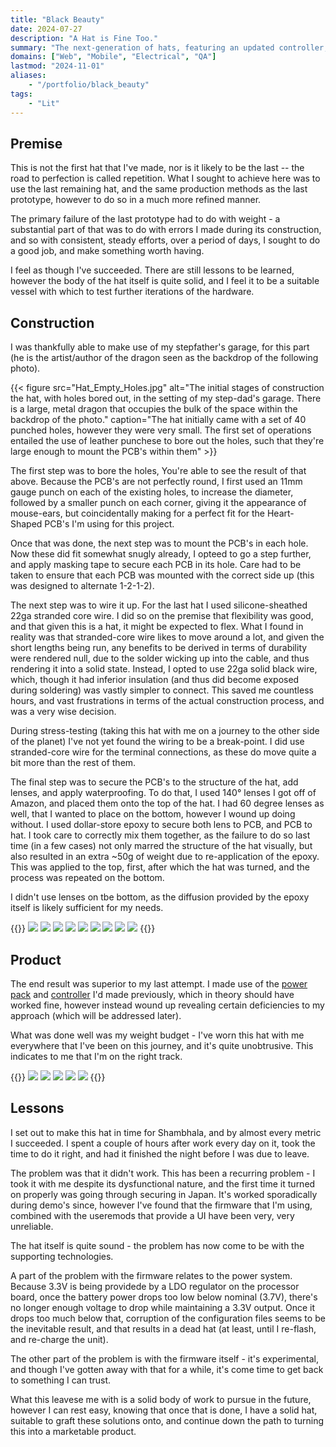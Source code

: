 ```yaml
---
title: "Black Beauty"
date: 2024-07-27
description: "A Hat is Fine Too."
summary: "The next-generation of hats, featuring an updated controller, power pack, and a refined method of construction. It comes with it's fair share of bugs, however the hardware itself is sound, and light enough to comfortably wear for long periods."
domains: ["Web", "Mobile", "Electrical", "QA"]
lastmod: "2024-11-01"
aliases:
    - "/portfolio/black_beauty"
tags:
    - "Lit"
---
```

## Premise

This is not the first hat that I've made, nor is it likely to be the last -- the road to perfection is called repetition. 
What I sought to achieve here was to use the last remaining hat, and the same production methods as the last prototype, 
however to do so in a much more refined manner.

The primary failure of the last prototype had to do with weight - a substantial part of that was to do with errors 
I made during its construction, and so with consistent, steady efforts, over a period of days, I sought to do a good 
job, and make something worth having.

I feel as though I've succeeded. There are still lessons to be learned, however the body of the hat itself is 
quite solid, and I feel it to be a suitable vessel with which to test further iterations of the hardware.

## Construction

I was thankfully able to make use of my stepfather's garage, for this part (he is the artist/author of the dragon 
seen as the backdrop of the following photo).

{{< figure
    src="Hat_Empty_Holes.jpg"
    alt="The initial stages of construction the hat, with holes bored out, in the setting of my step-dad's garage. There is a large, metal dragon that occupies the bulk of the space within the backdrop of the photo."
    caption="The hat initially came with a set of 40 punched holes, however they were very small. The first set of operations entailed the use of leather punchese to bore out the holes, such that they're large enough to mount the PCB's within them"
    >}}

The first step was to bore the holes, You're able to see the result of that above. Because the PCB's are not perfectly 
round, I first used an 11mm gauge punch on each of the existing holes, to increase the diameter, followed by a smaller punch on 
each corner, giving it the appearance of mouse-ears, but coincidentally making for a perfect fit for the Heart-Shaped PCB's I'm using for this project.

Once that was done, the next step was to mount the PCB's in each hole. Now these did fit somewhat snugly already, 
I opteed to go a step further, and apply masking tape to secure each PCB in its hole. Care had to be taken to ensure 
that each PCB was mounted with the correct side up (this was designed to alternate 1-2-1-2). 

The next step was to wire it up. For the last hat I used silicone-sheathed 22ga stranded core wire. I did so on the premise 
that flexibility was good, and that given this is a hat, it might be expected to flex. What I found in reality was that 
stranded-core wire likes to move around a lot, and given the short lengths being run, any benefits to be derived in terms of 
durability were rendered null, due to the solder wicking up into the cable, and thus rendering it into a solid state. Instead, I opted to use 
22ga solid black wire, which, though it had inferior insulation (and thus did become exposed during soldering) was vastly simpler to connect. This 
saved me countless hours, and vast frustrations in terms of the actual construction process, and was a very wise decision.

During stress-testing (taking this hat with me on a journey to the other side of the planet) I've not yet found the wiring to be a break-point. 
I did use stranded-core wire for the terminal connections, as these do move quite a bit more than the rest of them.

The final step was to secure the PCB's to the structure of the hat, add lenses, and apply waterproofing. To do that, I used 140° lenses I got off of 
Amazon, and placed them onto the top of the hat. I had 60 degree lenses as well, that I wanted to place on the bottom, however I wound up doing without. 
I used dollar-store epoxy to secure both lens to PCB, and PCB to hat. I took care to correctly mix them together, as the failure to do so last time (in a few cases) 
not only marred the structure of the hat visually, but also resulted in an extra ~50g of weight due to re-application of the epoxy. 
This was applied to the top, first, after which the hat was turned, and the process was repeated on the bottom.

I didn't use lenses on tbe bottom, as the diffusion provided by the epoxy itself is likely sufficient for my needs.



{{<gallery>}}
<img src="Hat_PCB_Fitting_1.jpg" class="grid-w50 md:grid-w33" />
<img src="Hat_PCB_Fitting_2.jpg" class="grid-w50 md:grid-w33" />
<img src="Hat_PCB_Wiring_1.jpg" class="grid-w50 md:grid-w33" />
<img src="Hat_PCB_Wiring_2.jpg" class="grid-w50 md:grid-w33" />
<img src="Hat_PCB_Wiring_3.jpg" class="grid-w50 md:grid-w33" />
<img src="Epoxy_Shield_1.jpg" class="grid-w50 md:grid-w33" />
<img src="Epoxy_Shield_2.jpg" class="grid-w50 md:grid-w33" />
<img src="Hat_Epoxy_Shielded.jpg" class="grid-w50 md:grid-w33" />
<img src="Hat_Lenses_Mounted.jpg" class="grid-w50 md:grid-w33" />
{{</gallery>}}


## Product
The end result was superior to my last attempt. I made use of the [power pack](/portfolio/3000-mah-power-pack) and 
[controller](/portfolio/esp32-s3-oled-led-controller) I'd made previously, which in theory should have worked fine, 
however instead wound up revealing certain deficiencies to my approach (which will be addressed later).

What was done well was my weight budget - I've worn this hat with me everywhere that I've been on this journey, 
and it's quite unobtrusive. This indicates to me that I'm on the right track.

{{<gallery>}}
<img src="Hat - On, Top.jpg" class="grid-w50 md:grid-w33"/>
<img src="Hat - On.jpg" class="grid-w50 md:grid-w33"/>
<img src="Hat - Off.jpg" class="grid-w50 md:grid-w33"/>
<img src="Hat - Top, Off.jpg" class="grid-w50 md:grid-w33"/>
<img src="Hat - Off 2.jpg" class="grid-w50 md:grid-w33"/>
{{</gallery>}}

## Lessons
I set out to make this hat in time for Shambhala, and by almost every metric I succeeded. I spent a couple of 
hours after work every day on it, took the time to do it right, and had it finished the night before I was due to leave.

The problem was that it didn't work. This has been a recurring problem - I took it with me despite its dysfunctional nature, 
and the first time it turned on properly was going through securing in Japan. It's worked sporadically during demo's since, 
however I've found that the firmware that I'm using, combined with the useremods that provide a UI have been very, 
very unreliable.

The hat itself is quite sound - the problem has now come to be with the supporting technologies.

A part of the problem with the firmware relates to the power system. Because 3.3V is being providede by a LDO regulator 
on the processor board, once the battery power drops too low below nominal (3.7V), there's no longer enough voltage to drop 
while maintaining a 3.3V output. Once it drops too much below that, corruption of the configuration files seems to be the 
inevitable result, and that results in a dead hat (at least, until I re-flash, and re-charge the unit).

The other part of the problem is with the firmware itself - it's experimental, and though I've gotten away with that for a while, 
it's come time to get back to something I can trust.

What this leavese me with is a solid body of work to pursue in the future, however I can rest easy, knowing that once 
that is done, I have a solid hat, suitable to graft these solutions onto, and continue down the path to turning this into a 
marketable product.

